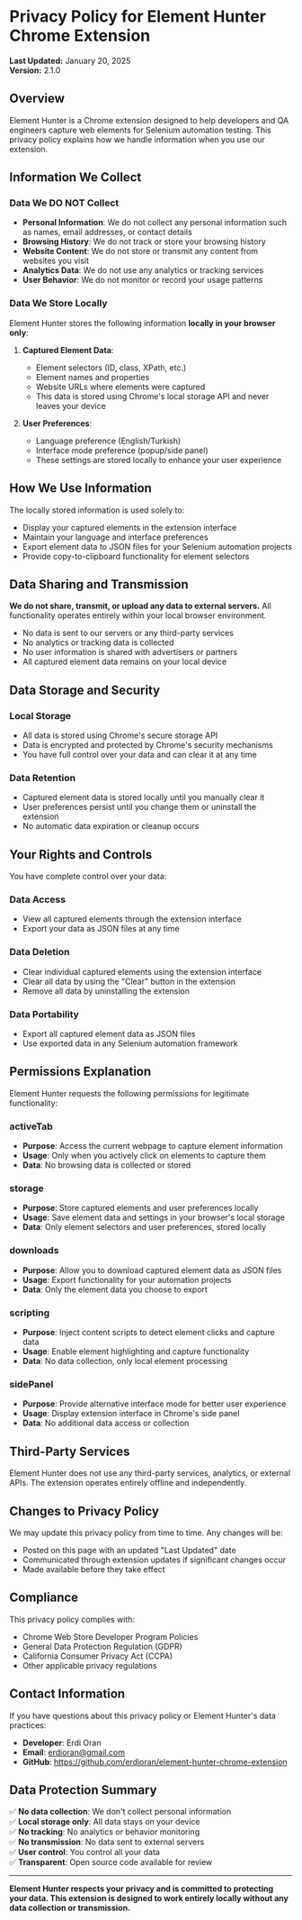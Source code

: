 # Privacy Policy for Element Hunter Chrome Extension

**Last Updated:** January 20, 2025  
**Version:** 2.1.0

## Overview

Element Hunter is a Chrome extension designed to help developers and QA engineers capture web elements for Selenium automation testing. This privacy policy explains how we handle information when you use our extension.

## Information We Collect

### Data We DO NOT Collect
- **Personal Information**: We do not collect any personal information such as names, email addresses, or contact details
- **Browsing History**: We do not track or store your browsing history
- **Website Content**: We do not store or transmit any content from websites you visit
- **Analytics Data**: We do not use any analytics or tracking services
- **User Behavior**: We do not monitor or record your usage patterns

### Data We Store Locally
Element Hunter stores the following information **locally in your browser only**:

1. **Captured Element Data**:
   - Element selectors (ID, class, XPath, etc.)
   - Element names and properties
   - Website URLs where elements were captured
   - This data is stored using Chrome's local storage API and never leaves your device

2. **User Preferences**:
   - Language preference (English/Turkish)
   - Interface mode preference (popup/side panel)
   - These settings are stored locally to enhance your user experience

## How We Use Information

The locally stored information is used solely to:
- Display your captured elements in the extension interface
- Maintain your language and interface preferences
- Export element data to JSON files for your Selenium automation projects
- Provide copy-to-clipboard functionality for element selectors

## Data Sharing and Transmission

**We do not share, transmit, or upload any data to external servers.** All functionality operates entirely within your local browser environment.

- No data is sent to our servers or any third-party services
- No analytics or tracking data is collected
- No user information is shared with advertisers or partners
- All captured element data remains on your local device

## Data Storage and Security

### Local Storage
- All data is stored using Chrome's secure storage API
- Data is encrypted and protected by Chrome's security mechanisms
- You have full control over your data and can clear it at any time

### Data Retention
- Captured element data is stored locally until you manually clear it
- User preferences persist until you change them or uninstall the extension
- No automatic data expiration or cleanup occurs

## Your Rights and Controls

You have complete control over your data:

### Data Access
- View all captured elements through the extension interface
- Export your data as JSON files at any time

### Data Deletion
- Clear individual captured elements using the extension interface
- Clear all data by using the "Clear" button in the extension
- Remove all data by uninstalling the extension

### Data Portability
- Export all captured element data as JSON files
- Use exported data in any Selenium automation framework

## Permissions Explanation

Element Hunter requests the following permissions for legitimate functionality:

### activeTab
- **Purpose**: Access the current webpage to capture element information
- **Usage**: Only when you actively click on elements to capture them
- **Data**: No browsing data is collected or stored

### storage
- **Purpose**: Store captured elements and user preferences locally
- **Usage**: Save element data and settings in your browser's local storage
- **Data**: Only element selectors and user preferences, stored locally

### downloads
- **Purpose**: Allow you to download captured element data as JSON files
- **Usage**: Export functionality for your automation projects
- **Data**: Only the element data you choose to export

### scripting
- **Purpose**: Inject content scripts to detect element clicks and capture data
- **Usage**: Enable element highlighting and capture functionality
- **Data**: No data collection, only local element processing

### sidePanel
- **Purpose**: Provide alternative interface mode for better user experience
- **Usage**: Display extension interface in Chrome's side panel
- **Data**: No additional data access or collection

## Third-Party Services

Element Hunter does not use any third-party services, analytics, or external APIs. The extension operates entirely offline and independently.

## Changes to Privacy Policy

We may update this privacy policy from time to time. Any changes will be:
- Posted on this page with an updated "Last Updated" date
- Communicated through extension updates if significant changes occur
- Made available before they take effect

## Compliance

This privacy policy complies with:
- Chrome Web Store Developer Program Policies
- General Data Protection Regulation (GDPR)
- California Consumer Privacy Act (CCPA)
- Other applicable privacy regulations

## Contact Information

If you have questions about this privacy policy or Element Hunter's data practices:

- **Developer**: Erdi Oran
- **Email**: erdioran@gmail.com
- **GitHub**: https://github.com/erdioran/element-hunter-chrome-extension

## Data Protection Summary

✅ **No data collection**: We don't collect personal information  
✅ **Local storage only**: All data stays on your device  
✅ **No tracking**: No analytics or behavior monitoring  
✅ **No transmission**: No data sent to external servers  
✅ **User control**: You control all your data  
✅ **Transparent**: Open source code available for review  

---

**Element Hunter respects your privacy and is committed to protecting your data. This extension is designed to work entirely locally without any data collection or transmission.**
